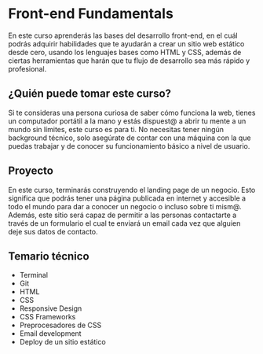 # Front-end Fundamentals

En este curso aprenderás las bases del desarrollo front-end, en el cuál podrás
adquirir habilidades que te ayudarán a crear un sitio web estático desde cero,
usando los lenguajes bases como HTML y CSS, además de ciertas herramientas que
harán que tu flujo de desarrollo sea más rápido y profesional.

## ¿Quién puede tomar este curso?

Si te consideras una persona curiosa de saber cómo funciona la web, tienes un
computador portátil a la mano y estás dispuest@ a abrir tu mente a un mundo sin
límites, este curso es para ti. No necesitas tener ningún background técnico,
solo asegúrate de contar con una máquina con la que puedas trabajar y de conocer
su funcionamiento básico a nivel de usuario.

## Proyecto

En este curso, terminarás construyendo el landing page de un negocio. Esto
significa que podrás tener una página publicada en internet y accesible a todo
el mundo para dar a conocer un negocio o incluso sobre ti mism@. Además, este
sitio será capaz de permitir a las personas contactarte a través de un
formulario el cual te enviará un email cada vez que alguien deje sus datos de
contacto.

## Temario técnico

- Terminal
- Git
- HTML
- CSS
- Responsive Design
- CSS Frameworks
- Preprocesadores de CSS
- Email development
- Deploy de un sitio estático
